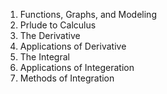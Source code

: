 1. Functions, Graphs, and Modeling
2. Prlude to Calculus
3. The Derivative 
4. Applications of Derivative
5. The Integral
6. Applications of Integeration
7. Methods of Integration
